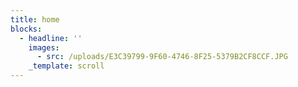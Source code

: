 ```yaml
---
title: home
blocks:
  - headline: ''
    images:
      - src: /uploads/E3C39799-9F60-4746-8F25-5379B2CF8CCF.JPG
    _template: scroll
---
```


